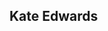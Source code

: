 ## Kate Edwards

<!--
**Kate-Edwards3802/Kate-Edwards3802** is a ✨ _special_ ✨ repository because its `README.md` (this file) appears on your GitHub profile.

**Distinction Portfolio at the University of Denver - Daniels Business College:
Major: Business Information and Analytics
Minor: Computer Science**


